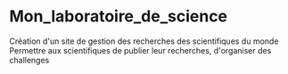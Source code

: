 # Mon_laboratoire_de_science
Création d'un site de gestion des recherches des scientifiques du monde
Permettre aux scientifiques de publier leur recherches, d'organiser des challenges
